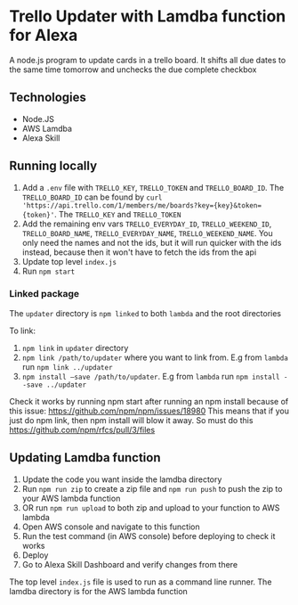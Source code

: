 # Trello Updater with Lamdba function for Alexa

A node.js program to update cards in a trello board. It shifts all due dates to the same time tomorrow and unchecks the due complete checkbox

## Technologies

- Node.JS
- AWS Lamdba
- Alexa Skill

## Running locally

1. Add a `.env` file with `TRELLO_KEY`, `TRELLO_TOKEN` and `TRELLO_BOARD_ID`. The `TRELLO_BOARD_ID` can be found by `curl 'https://api.trello.com/1/members/me/boards?key={key}&token={token}'`. The `TRELLO_KEY` and `TRELLO_TOKEN`
2. Add the remaining env vars `TRELLO_EVERYDAY_ID`, `TRELLO_WEEKEND_ID`, `TRELLO_BOARD_NAME`, `TRELLO_EVERYDAY_NAME`, `TRELLO_WEEKEND_NAME`. You only need the names and not the ids, but it will run quicker with the ids instead, because then it won't have to fetch the ids from the api 
3. Update top level `index.js`
4. Run `npm start`

### Linked package

The `updater` directory is `npm linked` to both `lambda` and the root directories

To link:

1. `npm link` in `updater` directory
2. `npm link /path/to/updater` where you want to link from. E.g from `lambda` run `npm link ../updater`
3. `npm install —save /path/to/updater`. E.g from `lambda` run `npm install --save ../updater`

Check it works by running npm start after running an npm install because of this issue: https://github.com/npm/npm/issues/18980
This means that if you just do npm link, then npm install will blow it away. So must do this https://github.com/npm/rfcs/pull/3/files

## Updating Lamdba function

1. Update the code you want inside the lamdba directory
2. Run `npm run zip` to create a zip file and `npm run push` to push the zip to your AWS lambda function
3. OR run `npm run upload` to both zip and upload to your function to AWS lambda
4. Open AWS console and navigate to this function
5. Run the test command (in AWS console) before deploying to check it works
6. Deploy
7. Go to Alexa Skill Dashboard and verify changes from there


The top level `index.js` file is used to run as a command line runner. The lamdba directory is for the AWS lambda function

